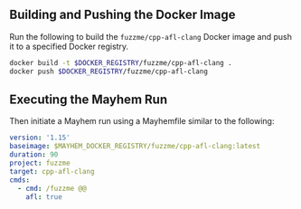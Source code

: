 ## Building and Pushing the Docker Image

Run the following to build the `fuzzme/cpp-afl-clang` Docker image and push it to a specified Docker registry.

```sh
docker build -t $DOCKER_REGISTRY/fuzzme/cpp-afl-clang .
docker push $DOCKER_REGISTRY/fuzzme/cpp-afl-clang
```

## Executing the Mayhem Run

Then initiate a Mayhem run using a Mayhemfile similar to the following:

```yaml
version: '1.15'
baseimage: $MAYHEM_DOCKER_REGISTRY/fuzzme/cpp-afl-clang:latest
duration: 90
project: fuzzme
target: cpp-afl-clang
cmds:
  - cmd: /fuzzme @@
    afl: true
```
